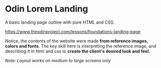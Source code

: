 # Odin Lorem Landing
A basic landing page outline with pure HTML and CSS. 

https://www.theodinproject.com/lessons/foundations-landing-page

Notice, the contents of the website were made __from reference images, colors and fonts__. The key skill here is interpreting the reference image, and describing it in html and css to __create the client's desired look and feel.__

_Note: Layout works on medium to large screens only_